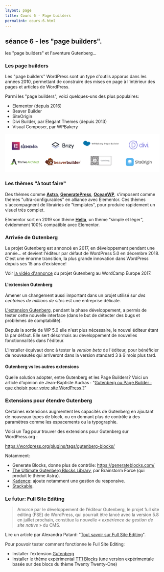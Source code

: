 ```yaml
---
layout: page
title: Cours 6 - Page builders
permalink: cours-6.html
---
```


## séance 6 - les "page builders".

les "page builders" et l'aventure Gutenberg... 

### Les page builders

Les "page builders" WordPress sont un type d'outils apparus dans les années 2010, permettant de construire des mises en page à l'intérieur des pages et articles de WordPress.

Parmi les "page builders", voici quelques-uns des plus populaires:

- Elementor (depuis 2016)
- Beaver Builder
- SiteOrigin
- Divi Builder, par Elegant Themes (depuis 2013)
- Visual Composer, par WPBakery

![Quelques Page Builders populaires](images/page-builders.png)

### Les thèmes "à tout faire"

Des thèmes comme **[Astra](https://wpastra.com/)**, **[GeneratePress](https://generatepress.com/)**, **[OceanWP](https://oceanwp.org/)**, s'imposent comme thèmes "ultra-configurables" en alliance avec Elementor. Ces thèmes s'accompagnent de librairies de "templates", pour produire rapidement un visuel très complet.

Elementor sort en 2019 son thème **[Hello](https://elementor.com/hello-theme/)**, un thème "simple et léger", évidemment 100% compatible avec Elementor.

### Arrivée de Gutenberg

Le projet Gutenberg est annoncé en 2017, en développement pendant une année... et devient l'éditeur par défaut de WordPress 5.0 en décembre 2018. C'est une énorme transition, la plus grande innovation dans WordPress depuis ses 15 ans d'existence!

Voir [la vidéo d'annonce](https://wordpress.tv/2017/12/04/matt-mullenweg-state-of-the-word-2017/) du projet Gutenberg au WordCamp Europe 2017.

#### L'extension Gutenberg

Amener un changement aussi important dans un projet utilisé sur *des centaines de millions de sites* est une entreprise délicate.

[L'extension Gutenberg](https://fr.wordpress.org/plugins/gutenberg/), pendant la phase développement, a permis de tester cette nouvelle interface (dans le but de détecter des bugs et problèmes de comptabilité). 

Depuis la sortie de WP 5.0 elle n'est plus nécessaire, le nouvel éditeur étant là par défaut. Elle sert désormais au développement de nouvelles fonctionnalités dans l'éditeur. 

L'installer équivaut donc à tester la *version beta* de l'éditeur, pour bénéficier de nouveautés qui arriveront dans la version standard 3 à 6 mois plus tard.

#### Gutenberg vs les autres extensions

Quelle solution adopter, entre Gutenberg et les Page Builders? Voici un article d'opinion de Jean-Baptiste Audras : "[Gutenberg ou Page Builder : que choisir pour votre site WordPress ?](https://www.whodunit.fr/gutenberg-ou-page-builder-que-choisir-pour-votre-site-wordpress/)"

### Extensions pour étendre Gutenberg

Certaines extensions augmentent les capacités de Gutenberg en ajoutant de nouveaux types de block, ou en donnant plus de contrôle à des paramètres comme les espacements ou la typographie.

Voici un Tag pour trouver des extensions pour Gutenberg sur WordPress.org :

https://wordpress.org/plugins/tags/gutenberg-blocks/

Notamment:

- Generate Blocks, donne plus de contrôle: https://generateblocks.com/
- [The Ultimate Gutenberg Blocks Library](https://fr.wordpress.org/plugins/ultimate-addons-for-gutenberg/), par Brainstorm Force (qui produit le thème Astra).
- [Kadence](https://www.kadenceblocks.com/): ajoute notamment une gestion du responsive.
- [Stackable](https://wpstackable.com/).

### Le futur: Full Site Editing

> Amorcé par le développement de l’éditeur Gutenberg, le projet full site editing (FSE) de WordPress, qui pourrait être lancé avec la version 5.8 en juillet prochain, constitue la nouvelle « *expérience de gestion de site native* » du CMS. 

Lire un article par Alexandra Patard: "[Tout savoir sur Full Site Editing](https://www.blogdumoderateur.com/wordpress-full-site-editing-evolution-cms/)".

Pour pouvoir tester comment fonctionne le Full Site Editing:

- Installer l'extension [Gutenberg](https://fr.wordpress.org/plugins/gutenberg/)
- Installer le thème expérimental [TT1 Blocks](https://wordpress.org/themes/tt1-blocks/) (une version expérimentale basée sur des blocs du thème Twenty Twenty-One)
